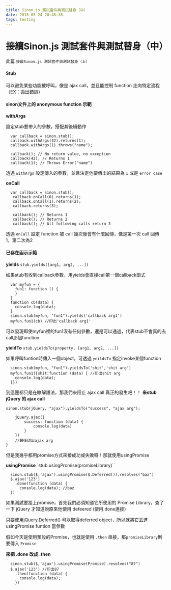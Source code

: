 ```yaml
---
title: Sinon.js 測試套件與測試替身（中）
date: 2018-05-24 20:48:38
tags: testing
---
```

# 接續Sinon.js 測試套件與測試替身（中）
此篇 `接續Sinon.js 測試套件與測試替身（上）`
#### Stub

可以避免某些功能被呼叫，像是 ajax call，並且能控制 function 走向特定流程（EX：拋出錯誤）


#### sinon文件上的 anonymous function 示範

**withArgs**

設定stub要帶入的參數，搭配其後續動作
```JavaScript=
  var callback = sinon.stub();
  callback.withArgs(42).returns(1);
  callback.withArgs(1).throws("name");

  callback(); // No return value, no exception
  callback(42); // Returns 1
  callback(1); // Throws Error("name")
```
透過 `withArgs` 設定傳入的參數，並且決定他要傳出的結果為 `1` 或是 `error case`

 **onCall**
```JavaScript=
  var callback = sinon.stub();
   callback.onCall(0).returns(1);
   callback.onCall(1).returns(2);
   callback.returns(3);

   callback(); // Returns 1
   callback(); // Returns 2
   callback(); // All following calls return 3
```
透過 `onCall` 設定 function 被 call 幾次後會有什麼回傳，像是第一次 call 回傳 1，第二次為2

#### 已存在函示示範

**yields** `stub.yields([arg1, arg2, ...])`

如果stub有收到callback參數，用yields會直接call第一個callback函式

```JavaScipt=
  var myfun = {
    fun1: function () {
    }
  }
  function cb(data) {
    console.log(data);
  }
  sinon.stub(myfun, "fun1").yields('callback arg1')
  myfun.fun1(cb) //印出'callback arg1'
```

可以發現即使myfun裡的fun1沒有任何參數，還是可以通過，代表stub不會真的去call那個function

**yieldTo** `stub.yieldsTo(property, [arg1, arg2, ...])`

如果呼叫funtion時傳入一個object，可透過 `yeildsTo` 指定invoke某個function
```JavaScript=
  sinon.stub(myfun, "fun1").yieldsTo('shit','shit arg')
  myfun.fun1({shit:function (data) { //印出shit arg
    console.log(data);
  }})   
```
到這邊都只是在瞭解語法，那我們來阻止 ajax call 真正的發生吧！！
**來stub jQuery 的 ajax call**

```JavaScript=
sinon.stub(jQuery, "ajax").yieldsTo("success", "ajax arg");

    jQuery.ajax({
        success: function (data) {
            console.log(data)
        }
    })
    //最後印出ajax arg
}
```
但是我幾乎都用promise方式來接成功或失敗呀！那就使用usingPromise

**usingPromise** `stub.usingPromise(promiseLibrary)``

```JavaScript=
  sinon.stub($,'ajax').usingPromise($.Deferred()).resolves("baz")
  $.ajax('123')
    .done(function (data) {
      console.log(data); //baz
  })
```

如果測試要接上promise，首先我們必須知道它所使用的 Promise Library，查了一下 jQuery 才知道說原來他使用 defeered (使用.done連接）

只要使用jQuery.Deferred() 可以取得deferred object，所以就將它丟進usingPromise funtion 當參數

假如今天是使用預設的Promise，也就是使用 `.then` 串接，那`promiseLibrary`則要傳入 `Promise`

**來把 .done 改成 .then**


```JavaScript=
  sinon.stub($,'ajax').usingPromise(Promise).resolves("87")
  $.ajax('123') //印出87
    .then(function (data) {
      console.log(data);
    })
```
